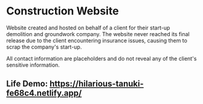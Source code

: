 # Construction Website
Website created and hosted on behalf of a client for their start-up demolition and groundwork company. The website never reached its final release due to the client encountering insurance issues, causing them to scrap the company's start-up.

All contact information are placeholders and do not reveal any of the client's sensitive information.

## Life Demo: https://hilarious-tanuki-fe68c4.netlify.app/
